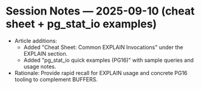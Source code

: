 # Session Notes — 2025-09-10 (cheat sheet + pg_stat_io examples)

- Article additions:
  - Added "Cheat Sheet: Common EXPLAIN Invocations" under the EXPLAIN section.
  - Added "pg_stat_io quick examples (PG16)" with sample queries and usage notes.
- Rationale: Provide rapid recall for EXPLAIN usage and concrete PG16 tooling to complement BUFFERS.

